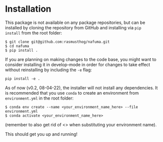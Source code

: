 # Installation

This package is not available on any package repositories, but can be installed by cloning the repository from GitHub and installing via ```pip install``` from the root folder:

```
$ git clone git@github.com:rasmusthog/nafuma.git
$ cd nafuma
$ pip install .
``` 
If you are planning on making changes to the code base, you might want to consider installing it in develop-mode in order for changes to take effect without reinstalling by including the ```-e``` flag: 

```
pip install -e .
```

As of now (v0.2, 08-04-22), the installer will not install any dependencies. It is recommended that you use `conda` to create an environment from `environment.yml` in the root folder:

```
$ conda env create --name <your_environment_name_here> --file environment.yml
$ conda activate <your_environment_name_here>
```

(remember to also get rid of <> when substituting your environment name).

This should get you up and running!
